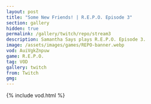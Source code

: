 ```yaml
---
layout: post
title: "Some New Friends! | R.E.P.O. Episode 3"
section: gallery
hidden: true
permalink: /gallery/twitch/repo/stream3
description: Samantha Says plays R.E.P.O. Episode 3.
image: /assets/images/games/REPO-banner.webp
vod: AuiVgkZnpuw
game: R.E.P.O.
tag: VOD
gallery: twitch
from: Twitch
gmg:
---
```

{% include vod.html %}